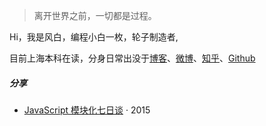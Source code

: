 > 离开世界之前，一切都是过程。

Hi，我是风白，编程小白一枚，轮子制造者,

目前上海本科在读，分身日常出没于[博客](https://gungnir.github.io)、[微博](https://weibo.com/huxpro)、[知乎](https://www.zhihu.com/people/huxpro/pins/posts)、[Github](https://github.com/Gungnir66)



##### 分享


- [JavaScript 模块化七日谈][1] · 2015

[1]: //huangxuan.me/2015/07/09/js-module-7day/
